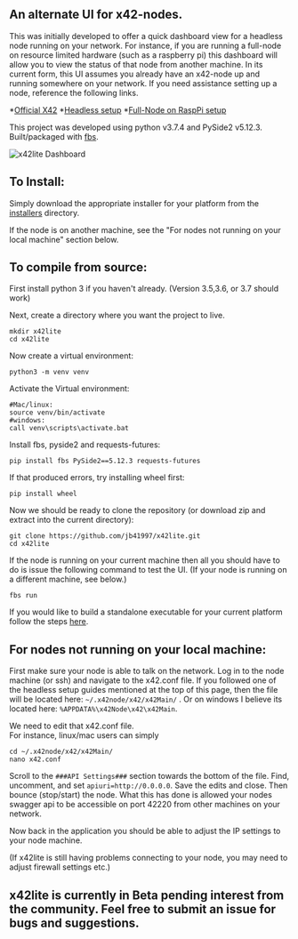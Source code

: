 ## An alternate UI for x42-nodes.  

This was initially developed to offer a quick dashboard view for a headless node running on your network.  For instance, if you are running a full-node on resource limited hardware (such as a raspberry pi) this dashboard will allow you to view the status of that node from another machine.  In its current form, this UI assumes you already have an x42-node up and running somewhere on your network.  If you need assistance setting up a node, reference the following links.

  *[Official X42](https://github.com/x42protocol/X42-FullNode)
  *[Headless setup](https://www.reddit.com/r/x42/comments/akp6lp/creating_a_headless_staking_node_on_ubuntu_1804/?utm_source=share&utm_medium=web2x)
  *[Full-Node on RaspPi setup](https://www.reddit.com/r/x42/comments/catbin/raspberry_pi_3_build/?utm_source=share&utm_medium=web2x)

This project was developed using python v3.7.4 and PySide2 v5.12.3.  Built/packaged with [fbs](https://build-system.fman.io/manual/).

![x42lite Dashboard](https://i.imgur.com/oMEJCTp.gif)

## To Install:
Simply download the appropriate installer for your platform from the [installers](https://github.com/jb41997/x42lite/tree/master/installers) directory.

If the node is on another machine, see the "For nodes not running on your local machine" section below.

## To compile from source:

First install python 3 if you haven't already.  (Version 3.5,3.6, or 3.7 should work)

Next, create a directory where you want the project to live.
```
mkdir x42lite
cd x42lite
```
Now create a virtual environment:
```
python3 -m venv venv
```

Activate the Virtual environment:
```
#Mac/linux:
source venv/bin/activate
#windows:
call venv\scripts\activate.bat
```
Install fbs, pyside2 and requests-futures:
```
pip install fbs PySide2==5.12.3 requests-futures
```
If that produced errors, try installing wheel first:
```
pip install wheel
```

Now we should be ready to clone the repository (or download zip and extract into the current directory):
```
git clone https://github.com/jb41997/x42lite.git
cd x42lite
```

If the node is running on your current machine then all you should have to do is issue the following command to test the UI.  (If your node is running on a different machine, see below.)
```
fbs run
```

If you would like to build a standalone executable for your current platform follow the steps [here](https://github.com/mherrmann/fbs-tutorial).

## For nodes not running on your local machine:

First make sure your node is able to talk on the network.  Log in to the node machine (or ssh) and navigate to the x42.conf file.  If you followed one of the headless setup guides mentioned at the top of this page, then the file will be located here:  ```~/.x42node/x42/x42Main/``` . Or on windows I believe its located here: ```%APPDATA%\x42Node\x42\x42Main```.

We need to edit that x42.conf file.  
For instance, linux/mac users can simply
 ```
 cd ~/.x42node/x42/x42Main/
 nano x42.conf
 ```
Scroll to the ```###API Settings###``` section towards the bottom of the file.  Find, uncomment, and set 
```apiuri=http://0.0.0.0```.
Save the edits and close.  Then bounce (stop/start) the node.  What this has done is allowed your nodes swagger api to be accessible on port 42220 from other machines on your network.  

Now back in the application you should be able to adjust the IP settings to your node machine.

(If x42lite is still having problems connecting to your node, you may need to adjust firewall settings etc.)


## x42lite is currently in Beta pending interest from the community.  Feel free to submit an issue for bugs and suggestions.


